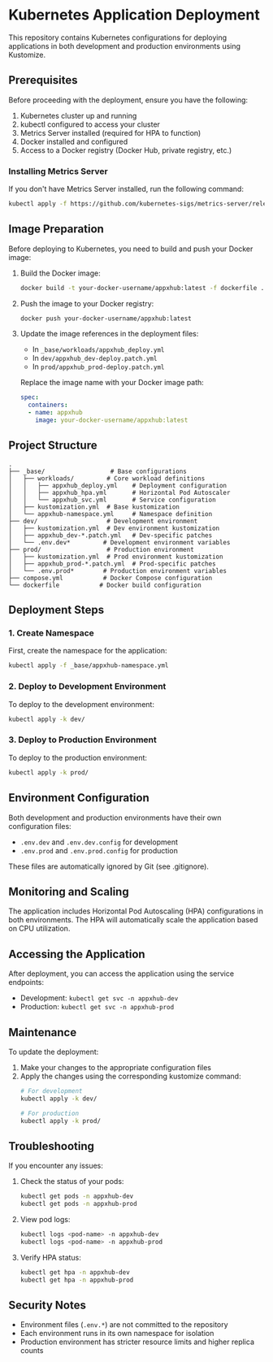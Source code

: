 # Kubernetes Application Deployment

This repository contains Kubernetes configurations for deploying applications in both development and production environments using Kustomize.

## Prerequisites

Before proceeding with the deployment, ensure you have the following:

1. Kubernetes cluster up and running
2. kubectl configured to access your cluster
3. Metrics Server installed (required for HPA to function)
4. Docker installed and configured
5. Access to a Docker registry (Docker Hub, private registry, etc.)

### Installing Metrics Server

If you don't have Metrics Server installed, run the following command:

```bash
kubectl apply -f https://github.com/kubernetes-sigs/metrics-server/releases/latest/download/components.yaml
```

## Image Preparation

Before deploying to Kubernetes, you need to build and push your Docker image:

1. Build the Docker image:
   ```bash
   docker build -t your-docker-username/appxhub:latest -f dockerfile .
   ```

2. Push the image to your Docker registry:
   ```bash
   docker push your-docker-username/appxhub:latest
   ```

3. Update the image references in the deployment files:
   - In `_base/workloads/appxhub_deploy.yml`
   - In `dev/appxhub_dev-deploy.patch.yml`
   - In `prod/appxhub_prod-deploy.patch.yml`

   Replace the image name with your Docker image path:
   ```yaml
   spec:
     containers:
     - name: appxhub
       image: your-docker-username/appxhub:latest
   ```

## Project Structure

```
.
├── _base/                  # Base configurations
│   ├── workloads/         # Core workload definitions
│   │   ├── appxhub_deploy.yml    # Deployment configuration
│   │   ├── appxhub_hpa.yml       # Horizontal Pod Autoscaler
│   │   └── appxhub_svc.yml       # Service configuration
│   ├── kustomization.yml  # Base kustomization
│   └── appxhub-namespace.yml     # Namespace definition
├── dev/                   # Development environment
│   ├── kustomization.yml  # Dev environment kustomization
│   ├── appxhub_dev-*.patch.yml   # Dev-specific patches
│   └── .env.dev*         # Development environment variables
├── prod/                  # Production environment
│   ├── kustomization.yml  # Prod environment kustomization
│   ├── appxhub_prod-*.patch.yml  # Prod-specific patches
│   └── .env.prod*        # Production environment variables
├── compose.yml           # Docker Compose configuration
└── dockerfile           # Docker build configuration
```

## Deployment Steps

### 1. Create Namespace

First, create the namespace for the application:

```bash
kubectl apply -f _base/appxhub-namespace.yml
```

### 2. Deploy to Development Environment

To deploy to the development environment:

```bash
kubectl apply -k dev/
```

### 3. Deploy to Production Environment

To deploy to the production environment:

```bash
kubectl apply -k prod/
```

## Environment Configuration

Both development and production environments have their own configuration files:

- `.env.dev` and `.env.dev.config` for development
- `.env.prod` and `.env.prod.config` for production

These files are automatically ignored by Git (see .gitignore).

## Monitoring and Scaling

The application includes Horizontal Pod Autoscaling (HPA) configurations in both environments. The HPA will automatically scale the application based on CPU utilization.

## Accessing the Application

After deployment, you can access the application using the service endpoints:

- Development: `kubectl get svc -n appxhub-dev`
- Production: `kubectl get svc -n appxhub-prod`

## Maintenance

To update the deployment:

1. Make your changes to the appropriate configuration files
2. Apply the changes using the corresponding kustomize command:
   ```bash
   # For development
   kubectl apply -k dev/
   
   # For production
   kubectl apply -k prod/
   ```

## Troubleshooting

If you encounter any issues:

1. Check the status of your pods:
   ```bash
   kubectl get pods -n appxhub-dev
   kubectl get pods -n appxhub-prod
   ```

2. View pod logs:
   ```bash
   kubectl logs <pod-name> -n appxhub-dev
   kubectl logs <pod-name> -n appxhub-prod
   ```

3. Verify HPA status:
   ```bash
   kubectl get hpa -n appxhub-dev
   kubectl get hpa -n appxhub-prod
   ```

## Security Notes

- Environment files (`.env.*`) are not committed to the repository
- Each environment runs in its own namespace for isolation
- Production environment has stricter resource limits and higher replica counts
